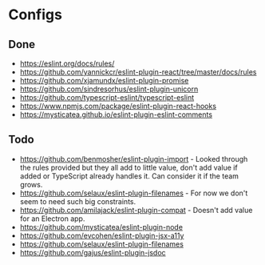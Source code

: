 # Configs

## Done

 - https://eslint.org/docs/rules/
 - https://github.com/yannickcr/eslint-plugin-react/tree/master/docs/rules
 - https://github.com/xjamundx/eslint-plugin-promise
 - https://github.com/sindresorhus/eslint-plugin-unicorn
 - https://github.com/typescript-eslint/typescript-eslint
 - https://www.npmjs.com/package/eslint-plugin-react-hooks
 - https://mysticatea.github.io/eslint-plugin-eslint-comments

## Todo

- https://github.com/benmosher/eslint-plugin-import - Looked through the rules provided but they all add to little value, don't add value if added or TypeScript already handles it. Can consider it if the team grows.
- https://github.com/selaux/eslint-plugin-filenames - For now we don't seem to need such big constraints.
- https://github.com/amilajack/eslint-plugin-compat - Doesn't add value for an Electron app.
- https://github.com/mysticatea/eslint-plugin-node
- https://github.com/evcohen/eslint-plugin-jsx-a11y
- https://github.com/selaux/eslint-plugin-filenames
- https://github.com/gajus/eslint-plugin-jsdoc